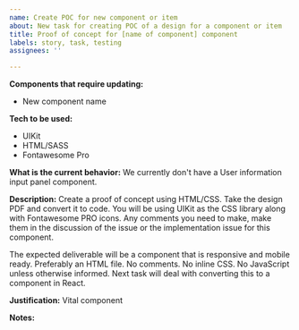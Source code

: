 ```yaml
---
name: Create POC for new component or item
about: New task for creating POC of a design for a component or item
title: Proof of concept for [name of component] component
labels: story, task, testing
assignees: ''

---
```


**Components that require updating:**
- New component name 

**Tech to be used:**  
- UIKit
- HTML/SASS
- Fontawesome Pro

**What is the current behavior:**
We currently don't have a User information input panel component.

**Description:**
Create a proof of concept using HTML/CSS. Take the design PDF and convert it to code. You will be using UIKit as the CSS library along with Fontawesome PRO icons. Any comments you need to make, make them in the discussion of the issue or the implementation issue for this component. 

The expected deliverable will be a component that is responsive and mobile ready. Preferably an HTML file. No comments. No inline CSS. No JavaScript unless otherwise informed. Next task will deal with converting this to a component in React.

**Justification:** Vital component

**Notes:**
